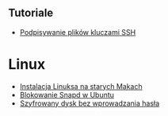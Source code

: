 ## Tutoriale

- [Podpisywanie plików kluczami SSH](Podpisywanie_SSH)

# Linux
- [Instalacja Linuksa na starych Makach](Instalacja_na_starych_Makach)
- [Blokowanie Snapd w Ubuntu](Blokowanie_Snapd)
- [Szyfrowany dysk bez wprowadzania hasła](Szyfrowany_dysk_bez_wprowadzania_hasla)
